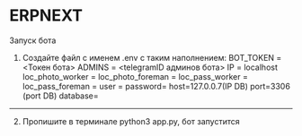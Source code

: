 # ERPNEXT

Запуск бота
1. Создайте файл с именем .env с таким наполнением:
  BOT_TOKEN = <Токен бота>
  ADMINS = <telegramID админов бота>
  IP = localhost
  loc_photo_worker = <path>
  loc_photo_foreman = <path>
  loc_pass_worker = <path>
  loc_pass_foreman = <path>
  user = <DB username>
  password= <DB passwd>
  host=127.0.0.7(IP DB)
  port=3306 (port DB)
  database=<DB name>
------------------------------------------
2. Пропишите в терминале python3 app.py, бот запустится
  
